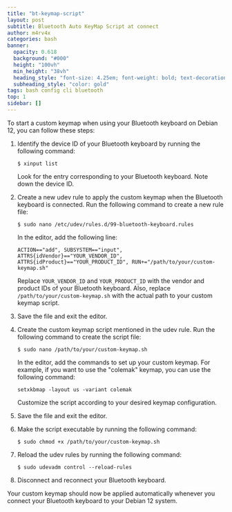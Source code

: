 ```yaml
---
title: "bt-keymap-script"
layout: post
subtitle: Bluetooth Auto KeyMap Script at connect
author: m4rv4x
categories: bash
banner:
  opacity: 0.618
  background: "#000"
  height: "100vh"
  min_height: "38vh"
  heading_style: "font-size: 4.25em; font-weight: bold; text-decoration: underline"
  subheading_style: "color: gold"
tags: bash config cli bluetooth
top: 1
sidebar: []
---
```

To start a custom keymap when using your Bluetooth keyboard on Debian 12, you can follow these steps:

1. Identify the device ID of your Bluetooth keyboard by running the following command:
   ```
   $ xinput list
   ```

   Look for the entry corresponding to your Bluetooth keyboard. Note down the device ID.

2. Create a new udev rule to apply the custom keymap when the Bluetooth keyboard is connected. Run the following command to create a new rule file:
   ```
   $ sudo nano /etc/udev/rules.d/99-bluetooth-keyboard.rules
   ```

   In the editor, add the following line:
   ```
   ACTION=="add", SUBSYSTEM=="input", ATTRS{idVendor}=="YOUR_VENDOR_ID", ATTRS{idProduct}=="YOUR_PRODUCT_ID", RUN+="/path/to/your/custom-keymap.sh"
   ```

   Replace `YOUR_VENDOR_ID` and `YOUR_PRODUCT_ID` with the vendor and product IDs of your Bluetooth keyboard. Also, replace `/path/to/your/custom-keymap.sh` with the actual path to your custom keymap script.

3. Save the file and exit the editor.

4. Create the custom keymap script mentioned in the udev rule. Run the following command to create the script file:
   ```
   $ sudo nano /path/to/your/custom-keymap.sh
   ```

   In the editor, add the commands to set up your custom keymap. For example, if you want to use the "colemak" keymap, you can use the following command:
   ```
   setxkbmap -layout us -variant colemak
   ```

   Customize the script according to your desired keymap configuration.

5. Save the file and exit the editor.

6. Make the script executable by running the following command:
   ```
   $ sudo chmod +x /path/to/your/custom-keymap.sh
   ```

7. Reload the udev rules by running the following command:
   ```
   $ sudo udevadm control --reload-rules
   ```

8. Disconnect and reconnect your Bluetooth keyboard.

Your custom keymap should now be applied automatically whenever you connect your Bluetooth keyboard to your Debian 12 system.
